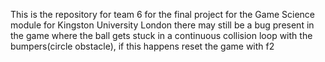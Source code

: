 This is the repository for team 6 for the final project for the Game Science module for Kingston University London 
there may still be a bug present in the game where the ball gets stuck in a continuous collision loop with the bumpers(circle obstacle), if this happens reset the game with f2

